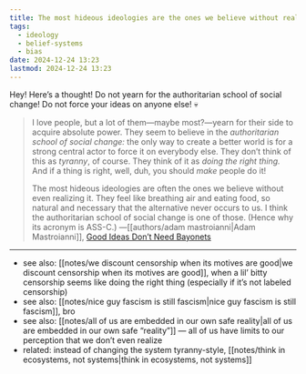 ```yaml
---
title: The most hideous ideologies are the ones we believe without realizing it
tags:
  - ideology
  - belief-systems
  - bias
date: 2024-12-24 13:23
lastmod: 2024-12-24 13:23
---
```

Hey! Here’s a thought! Do not yearn for the authoritarian school of social change! Do not force your ideas on anyone else! 💀

> I love people, but a lot of them—maybe most?—yearn for their side to acquire absolute power. They seem to believe in the *authoritarian school of social change:* the only way to create a better world is for a strong central actor to force it on everybody else. They don’t think of this as *tyranny*, of course. They think of it as *doing the right thing.* And if a thing is right, well, duh, you should *make* people do it!
> 
> The most hideous ideologies are often the ones we believe without even realizing it. They feel like breathing air and eating food, so natural and necessary that the alternative never occurs to us. I think the authoritarian school of social change is one of those. (Hence why its acronym is ASS-C.) —[[authors/adam mastroianni|Adam Mastroianni]], [Good Ideas Don’t Need Bayonets](https://www.experimental-history.com/p/good-ideas-dont-need-bayonets)

---
- see also: [[notes/we discount censorship when its motives are good|we discount censorship when its motives are good]], when a lil’ bitty censorship seems like doing the right thing (especially if it’s not labeled censorship)
- see also: [[notes/nice guy fascism is still fascism|nice guy fascism is still fascism]], bro
- see also: [[notes/all of us are embedded in our own safe reality|all of us are embedded in our own safe “reality”]] — all of us have limits to our perception that we don’t even realize
- related: instead of changing the system tyranny-style, [[notes/think in ecosystems, not systems|think in ecosystems, not systems]]